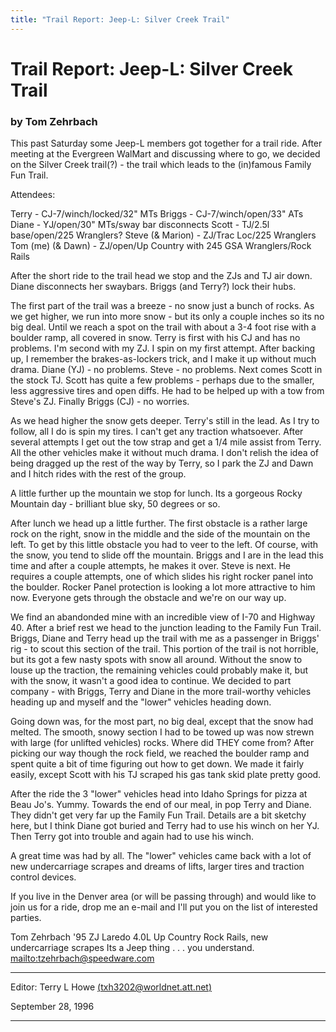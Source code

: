 ```yaml
---
title: "Trail Report: Jeep-L: Silver Creek Trail"
---
```


# Trail Report: Jeep-L: Silver Creek Trail

### by Tom Zehrbach

This past Saturday some Jeep-L members got together for a trail ride.
 After meeting at the Evergreen WalMart and discussing where to go, we
decided on the Silver Creek trail(?) - the trail which leads to the
(in)famous Family Fun Trail.

Attendees:

Terry - CJ-7/winch/locked/32" MTs
Briggs - CJ-7/winch/open/33" ATs
Diane - YJ/open/30" MTs/sway bar disconnects
Scott - TJ/2.5l base/open/225 Wranglers?
Steve (& Marion) - ZJ/Trac Loc/225 Wranglers
Tom (me) (& Dawn) - ZJ/open/Up Country with 245 GSA Wranglers/Rock Rails

After the short ride to the trail head we stop and the ZJs and TJ air
down.  Diane disconnects her swaybars.  Briggs (and Terry?) lock their
hubs.

The first part of the trail was a breeze - no snow just a bunch of
rocks.   As we get higher, we run into more snow - but its only a couple
inches
so its no big deal.  Until we reach a spot on the trail with about a 3-4
foot rise with a boulder ramp, all covered in snow.  Terry is first with
his CJ and has no problems.  I'm second with my ZJ.  I spin on my first
attempt.  After backing up, I remember the brakes-as-lockers trick,
and I
make it up without much drama.  Diane (YJ) - no problems.  Steve - no
problems.  Next comes Scott in the stock TJ.  Scott has quite a few
problems - perhaps due to the smaller, less aggressive tires and open
diffs.  He had to be helped up with a tow from Steve's ZJ.  Finally
Briggs (CJ) - no worries.

As we head higher the snow gets deeper.  Terry's still in the lead.
As I
try to follow, all I do is spin my tires.  I can't get any traction
whatsoever.  After several attempts I get out the tow strap and get a
1/4
mile assist from Terry.  All the other vehicles make it without much
drama.  I don't relish the idea of being dragged up the rest of the way
by Terry, so I park the ZJ and Dawn and I hitch rides with the rest of
the group.

A little further up the mountain we stop for lunch.  Its a gorgeous
Rocky Mountain day - brilliant blue sky, 50 degrees or so.

 After lunch we head up a little further.  The first obstacle is
a rather large rock on the right, snow in the middle and the side of
the mountain on the left.  To get by this little obstacle you had to
veer to the left.  Of course, with the snow, you tend to slide off
the mountain.  Briggs and I are in the lead this time and after a
couple attempts, he makes it over.  Steve is next.  He requires a
couple attempts, one of which slides   his right rocker panel into
the boulder.  Rocker Panel protection is looking a lot more attractive
to him now.  Everyone gets through the obstacle and we're on our way up.

We find an abandonded mine with an incredible view of I-70 and Highway
40.  After a brief rest we head to the junction leading to the Family
Fun   Trail.  Briggs, Diane and Terry head up the trail with me as a
passenger in Briggs' rig - to scout this section of the trail.  This
portion of the   trail is not horrible, but its got a few nasty spots
with snow all   around.  Without the snow to louse up the traction,
the remaining   vehicles could probably make it, but with the snow,
it wasn't a good idea   to continue.  We decided to part company -
with Briggs, Terry and Diane   in the more trail-worthy vehicles
heading up and myself and the "lower" vehicles heading down.

Going down was, for the most part, no big deal, except that the snow had
melted.  The smooth, snowy section I had to be towed up was now strewn
with large (for unlifted vehicles) rocks.  Where did THEY come from?
 After picking our way though the rock field, we reached the boulder
ramp and spent quite a bit of time figuring out how to get down.  We
made it fairly easily, except Scott with his TJ scraped his gas tank
skid plate pretty good.

After the ride the 3 "lower" vehicles head into Idaho Springs for
pizza   at Beau Jo's.  Yummy.  Towards the end of our meal, in pop
Terry and Diane.  They didn't get very far up the Family Fun Trail.
Details are a bit sketchy here, but I think Diane got buried and
Terry had to use his winch on her YJ.  Then Terry got into trouble
and again had to use his winch.

A great time was had by all.  The "lower" vehicles came back with
a lot of new undercarriage scrapes and dreams of lifts, larger tires
and traction control devices.

If you live in the Denver area (or will be passing through) and would
like to join us for a ride, drop me an e-mail and I'll put you on the
list of interested parties.

Tom Zehrbach
'95 ZJ Laredo 4.0L Up Country Rock Rails, new undercarriage scrapes
Its a Jeep thing . . . you understand.
[mailto:tzehrbach@speedware.com
](mailto:tzehrbach@speedware.com)

---

Editor: Terry L Howe [(txh3202@worldnet.att.net)](mailto:txh3202@worldnet.att.net)

September 28, 1996

---